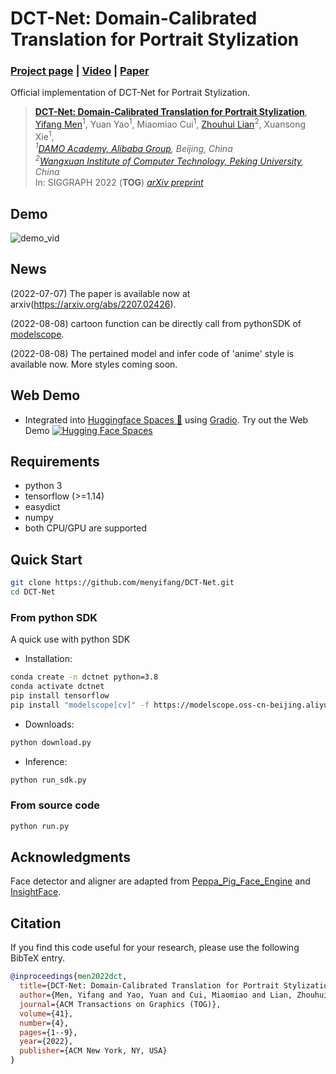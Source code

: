 # DCT-Net: Domain-Calibrated Translation for Portrait Stylization

### [Project page](https://menyifang.github.io/projects/DCTNet/DCTNet.html) |  [Video](https://www.youtube.com/watch?v=Y8BrfOjXYQM) | [Paper](https://arxiv.org/abs/2207.02426)

Official implementation of DCT-Net for Portrait Stylization.


> [**DCT-Net: Domain-Calibrated Translation for Portrait Stylization**](arxiv_url_coming_soon),             
> [Yifang Men](https://menyifang.github.io/)<sup>1</sup>, Yuan Yao<sup>1</sup>, Miaomiao Cui<sup>1</sup>, [Zhouhui Lian](https://www.icst.pku.edu.cn/zlian/)<sup>2</sup>, Xuansong Xie<sup>1</sup>,        
> _<sup>1</sup>[DAMO Academy, Alibaba Group](https://damo.alibaba.com), Beijing, China_  
> _<sup>2</sup>[Wangxuan Institute of Computer Technology, Peking University](https://www.icst.pku.edu.cn/), China_     
> In: SIGGRAPH 2022 (**TOG**) 
> *[arXiv preprint](https://arxiv.org/abs/2207.02426)* 


## Demo
![demo_vid](assets/demo.gif)


## News
(2022-07-07) The paper is available now at arxiv(https://arxiv.org/abs/2207.02426).

(2022-08-08) cartoon function can be directly call from pythonSDK of [modelscope](https://modelscope.cn/#/models).

(2022-08-08) The pertained model and infer code of 'anime' style is available now. More styles coming soon.


## Web Demo
- Integrated into [Huggingface Spaces 🤗](https://huggingface.co/spaces) using [Gradio](https://github.com/gradio-app/gradio). Try out the Web Demo [![Hugging Face Spaces](https://img.shields.io/badge/%F0%9F%A4%97%20Hugging%20Face-Spaces-blue)](https://huggingface.co/spaces/SIGGRAPH2022/DCT-Net)


## Requirements
* python 3
* tensorflow (>=1.14)
* easydict
* numpy
* both CPU/GPU are supported


## Quick Start

```bash
git clone https://github.com/menyifang/DCT-Net.git
cd DCT-Net

```

### From python SDK
A quick use with python SDK

- Installation:
```bash
conda create -n dctnet python=3.8
conda activate dctnet
pip install tensorflow
pip install "modelscope[cv]" -f https://modelscope.oss-cn-beijing.aliyuncs.com/releases/repo.html
```

- Downloads:
```bash
python download.py
```

- Inference:
```bash
python run_sdk.py
```


### From source code
```bash
python run.py
```


## Acknowledgments

Face detector and aligner are adapted from [Peppa_Pig_Face_Engine](https://github.com/610265158/Peppa_Pig_Face_Engine
) and [InsightFace](https://github.com/TreB1eN/InsightFace_Pytorch).



## Citation

If you find this code useful for your research, please use the following BibTeX entry.

```bibtex
@inproceedings{men2022dct,
  title={DCT-Net: Domain-Calibrated Translation for Portrait Stylization},
  author={Men, Yifang and Yao, Yuan and Cui, Miaomiao and Lian, Zhouhui and Xie, Xuansong},
  journal={ACM Transactions on Graphics (TOG)},
  volume={41},
  number={4},
  pages={1--9},
  year={2022},
  publisher={ACM New York, NY, USA}
}
```







